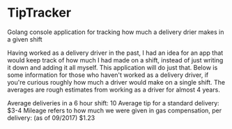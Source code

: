 # TipTracker
Golang console application for tracking how much a delivery drier makes in a given shift

Having worked as a delivery driver in the past, I had an idea for an app that would keep track of how much I had made on a shift, instead of just writing it down and adding it all myself. This application will do just that. Below is some information for those who haven't worked as a delivery driver, if you're curious roughly how much a driver would make on a single shift. The averages are rough estimates from working as a driver for almost 4 years.

Average deliveries in a 6 hour shift:  10
Average tip for a standard delivery: $3-4
Mileage refers to how much we were given in gas compensation, per delivery: (as of 09/2017) $1.23
